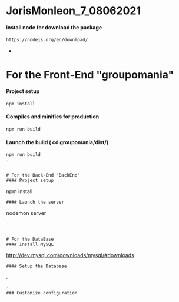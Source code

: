 # JorisMonleon_7_08062021
#### install node for download the package
```
https://nodejs.org/en/download/
```
-


# For the Front-End "groupomania"
#### Project setup
```
npm install
```
#### Compiles and minifies for production
```
npm run build
```
#### Launch the build ( cd groupomania/dist/)
```
npm run build 
-


# For the Back-End "BackEnd"
#### Project setup
```
npm install
```
#### Launch the server
```
nodemon server
```
-


# For the DataBase
#### Install MySQL
```
http://dev.mysql.com/downloads/mysql/#downloads
```
#### Setup the Database
```
.
```
-
### Customize configuration
